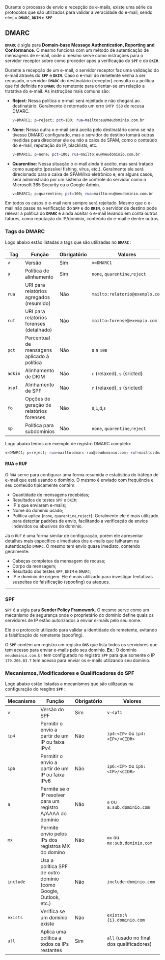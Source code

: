 Durante o processo de envio e recepção de e-mails, existe uma série de protocolos que são utilizados para validar a veracidade do e-mail, sendo eles o **`DMARC`**, **`DKIM`** e **`SPF`**

## **DMARC**
**`DMARC`** é sigla para **Domain-base Message Authentication, Reporting and Conformance**. O mesmo funciona com um método de autenticação de mensagens de e-mail, onde o mesmo serve como instruções para o servidor receptor sobre como proceder após a verificação do **`SPF`** e do **`DKIM`**.

Durante a recepção de um e-mail, o servidor receptor faz uma validação do e-mail através do **`SPF`** e **`DKIM`**. Caso o e-mail do remetente venha a ser recusado, o servidor **`DMARC`** do destinatário (receptor) consulta o a política que foi definida no **`DMARC`** do remetente para orientar-se em relação a tratativa do e-mail. As instruções mais comuns são:
- **Reject**: Nessa política o e-mail será rejeitado e não chegará ao destinatário. Geralmente é retornado um erro `SMTP 550` de recusa DMARC.
	```bash
	v=DMARC1; p=reject; pct=100; rua=mailto:eu@meudominio.com.br
	```

- **None**: Nessa outra o e-mail será aceita pelo destinatário como se não tivesse DMARC configurado, mas o servidor de destino tomará outras medidas para direcionar ele ou não a caixa de SPAM, como o conteúdo do e-mail, reputação do IP, blacklists, etc.
	```bash
	v=DMARC1; p=none; pct=100; rua=mailto:eu@meudominio.com.br
	```

- **Quarentine**: Nessa situação o e-mail ainda é aceito, mas será tratado como suspeito (possível fishing, vírus, etc.). Geralmente ele será direcionado para a caixa de SPAM/lixo eletrônico e, em alguns casos, será administrado por um sistema de controle do servidor como o Microsoft 365 Security ou o Google Admin.
	```bash
	v=DMARC1; p=quarentine; pct=100; rua=mailto:eu@meudominio.com.br
	```

Em todos os casos o e-mail nem sempre será rejeitado. Mesmo que o e-mail não passe na verificação do **`SPF`** e do **`DKIM`**, o servidor de destino pode relevar a política do **`DMARC`** e ainda aceitar o e-mail levando em conta outros fatores, como reputação do IP/domínio, conteúdo do e-mail e dentre outros.

### **Tags do DMARC**
Logo abaixo estão listadas a tags que são utilizadas no **`DMARC`** :

| **Tag** | **Função**                                  | **Obrigatório** | **Valores**                    |
| ------- | ------------------------------------------- | --------------- | ------------------------------ |
| `v`     | Versão                                      | Sim             | `v=DMARC1`                     |
| `p`     | Política de alinhamento                     | Sim             | `none`, `quarentine`,`reject`  |
| `rua`   | URI para relatórios agregados (resumido)    | Não             | `mailto:relatorio@exemplo.com` |
| `ruf`   | URI para relatórios forenses (detalhado)    | Não             | `mailto:forense@exemplo.com`   |
| `pct`   | Percentual de mensagens aplicado à política | Não             | `0` a `100`                    |
| `adkin` | Alinhamento de DKIM                         | Não             | `r` (relaxed), `s` (sricted)   |
| `aspf`  | Alinhamento de SPF                          | Não             | `r` (relaxed), `s` (sricted)   |
| `fo`    | Opções de geração de relatórios forenses    | Não             | `0`,`1`,`d`,`s`                |
| `sp`    | Política para subdomínios                   | Não             | `none`, `quarentine`,`reject`  |

Logo abaixo temos um exemplo de registro DMARC completo:

```bash
v=DMARC1; p=reject; rua=mailto:dmarc-rua@seudominio.com; ruf=mailto:dmarc-ruf@seudominio.com; pct=100; adkim=s; aspf=r; sp=quarantine
```
#### **RUA e RUF**

O `RUA` serve para configurar uma forma resumida e estatística do tráfego de e-mail que está usando o domínio.
O mesmo é enviado com frequência e seu conteúdo tipicamente contém:
- Quantidade de mensagens recebidas;
- Resultados de testes `SPF` e `DKIM`;
- IP's que enviaram e-mails;
- Nome do domínio usado;
- Política aplica (`none`, `quarentine`,`reject`).
Geralmente ele é mais utilizado para detectar padrões de envio, facilitando a verificação de envios indevidos ou abusivos do domínio.

Já o `RUF` é uma forma similar de configuração, porém ele apresentar detalhes mais específico e imediatos dos e-mails que falharam na autenticação `DMARC`.
O mesmo tem envio quase imediato, contendo geralmente:
- Cabeças completos da mensagem de recusa;
- Corpo da mensagem;
- Resultado dos testes `SPF`, `DKIM` e `DMARC`;
- IP e domínio de origem.
Ele é mais utilizado para investigar tentativas suspeitas de falsificação (spoofing) ou ataques.

---

### **SPF**
**`SPF`** é a sigla para **Sender Policy Framework**. O mesmo serve como um mecanismo de segurança onde o proprietário do domínio define quais os servidores de IP estão autorizados a enviar e-mails pelo seu nome.

Ele é o protocolo utilizado para validar a identidade do remetente, evitando a falsificação do remetente (spoofing).

O **`SPF`** contém um registro um registro **`DNS`** que lista todos os servidores que tem acesso para enviar e-mails pelo seu domínio. 
	**Ex**.: O domínio `meudominio.com.br` tem configurado no registro `SPF` para que somente o IP `179.206.83.7` tem acesso para enviar os e-mails utilizando seu domínio.

### **Mecanismos, Modificadores e Qualificadores do SPF**
Logo abaixo estão listadas a mecanismos que são utilizadas na configuração do resgitro **`SPF`** :

| **Mecanismo** | **Função**                                                       | **Obrigatório** | **Valores**                               |
| ------------- | ---------------------------------------------------------------- | --------------- | ----------------------------------------- |
| `v`           | Versão do SPF                                                    | Sim             | `v=spf1`                                  |
| `ip4`         | Permitir o envio a partir de um IP ou faixa IPv4                 | Não             | `ip4:<IP>` ou `ip4:<IP>/<CIDR>`           |
| `ip6`         | Permitir o envio a partir de um IP ou faixa IPv6                 | Não             | `ip6:<IP>` ou `ip6:<IP>/<CIDR>`           |
| `a`           | Permite se o IP resolver para um registro A/AAAA do domínio      | Não             | `a` ou `a:sub.dominio.com`                |
| `mx`          | Permite envio pelos IPs dos registros MX do domíno               | Não             | `mx` ou `mx:sub.dominio.com`              |
| `include`     | Usa a política SPF de outro domínio (como Google, Outlook, etc.) | Não             | `include:dominio.com`                     |
| `exists`      | Verifica se um domínio existe                                    | Não             | `exists:%{i}.dominio.com`                 |
| `all`         | Aplica uma política a todos os IPs restantes                     | Sim             | `all` (usado no final dos qualificadores) |


